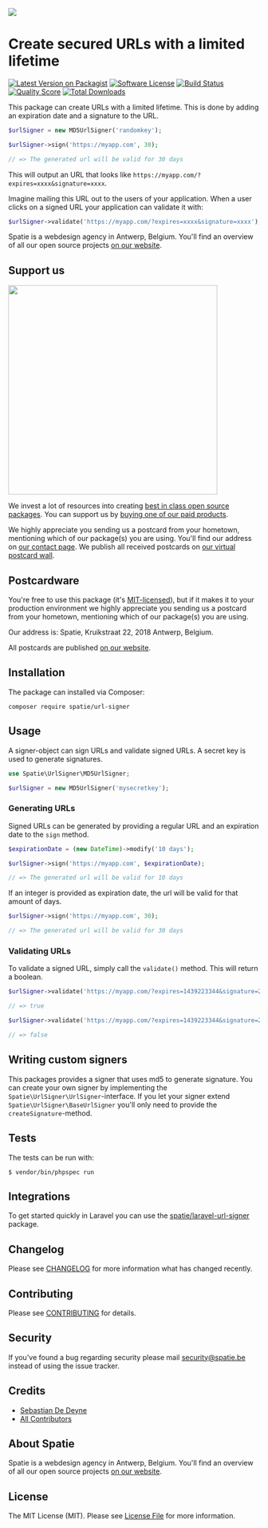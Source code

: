 
[<img src="https://github-ads.s3.eu-central-1.amazonaws.com/support-ukraine.svg?t=1" />](https://supportukrainenow.org)

# Create secured URLs with a limited lifetime

[![Latest Version on Packagist](https://img.shields.io/packagist/v/spatie/url-signer.svg?style=flat-square)](https://packagist.org/packages/spatie/url-signer)
[![Software License](https://img.shields.io/badge/license-MIT-brightgreen.svg?style=flat-square)](LICENSE.md)
[![Build Status](https://img.shields.io/travis/spatie/url-signer/master.svg?style=flat-square)](https://travis-ci.org/spatie/url-signer)
[![Quality Score](https://img.shields.io/scrutinizer/g/spatie/url-signer.svg?style=flat-square)](https://scrutinizer-ci.com/g/spatie/url-signer)
[![Total Downloads](https://img.shields.io/packagist/dt/spatie/url-signer.svg?style=flat-square)](https://packagist.org/packages/spatie/url-signer)

This package can create URLs with a limited lifetime. This is done by adding an expiration date and a signature to the URL.

```php
$urlSigner = new MD5UrlSigner('randomkey');

$urlSigner->sign('https://myapp.com', 30);

// => The generated url will be valid for 30 days
```

This will output an URL that looks like `https://myapp.com/?expires=xxxx&signature=xxxx`.

Imagine mailing this URL out to the users of your application. When a user clicks on a signed URL
your application can validate it with:

```php
$urlSigner->validate('https://myapp.com/?expires=xxxx&signature=xxxx');
```

Spatie is a webdesign agency in Antwerp, Belgium. You'll find an overview of all our open source projects [on our website](https://spatie.be/opensource).

## Support us

[<img src="https://github-ads.s3.eu-central-1.amazonaws.com/url-signer.jpg?t=1" width="419px" />](https://spatie.be/github-ad-click/url-signer)

We invest a lot of resources into creating [best in class open source packages](https://spatie.be/open-source). You can support us by [buying one of our paid products](https://spatie.be/open-source/support-us).

We highly appreciate you sending us a postcard from your hometown, mentioning which of our package(s) you are using. You'll find our address on [our contact page](https://spatie.be/about-us). We publish all received postcards on [our virtual postcard wall](https://spatie.be/open-source/postcards).

## Postcardware

You're free to use this package (it's [MIT-licensed](LICENSE.md)), but if it makes it to your production environment we highly appreciate you sending us a postcard from your hometown, mentioning which of our package(s) you are using.

Our address is: Spatie, Kruikstraat 22, 2018 Antwerp, Belgium.

All postcards are published [on our website](https://spatie.be/en/opensource/postcards).

## Installation

The package can installed via Composer:
```
composer require spatie/url-signer
```

## Usage

A signer-object can sign URLs and validate signed URLs. A secret key is used to generate signatures.

```php
use Spatie\UrlSigner\MD5UrlSigner;

$urlSigner = new MD5UrlSigner('mysecretkey');
```

### Generating URLs

Signed URLs can be generated by providing a regular URL and an expiration date to the `sign` method.

```php
$expirationDate = (new DateTime)->modify('10 days');

$urlSigner->sign('https://myapp.com', $expirationDate);

// => The generated url will be valid for 10 days
```

If an integer is provided as expiration date, the url will be valid for that amount of days.

```php
$urlSigner->sign('https://myapp.com', 30);

// => The generated url will be valid for 30 days
```

### Validating URLs

To validate a signed URL, simply call the `validate()` method. This will return a boolean.

```php
$urlSigner->validate('https://myapp.com/?expires=1439223344&signature=2d42f65bd023362c6b61f7432705d811');

// => true

$urlSigner->validate('https://myapp.com/?expires=1439223344&signature=2d42f65bd0-INVALID-23362c6b61f7432705d811');

// => false
```

## Writing custom signers
This packages provides a signer that uses md5 to generate signature. You can create your own
signer by implementing the `Spatie\UrlSigner\UrlSigner`-interface. If you let your signer extend
`Spatie\UrlSigner\BaseUrlSigner` you'll only need to provide the `createSignature`-method.

## Tests

The tests can be run with:

```
$ vendor/bin/phpspec run
```

## Integrations
To get started quickly in Laravel you can use the [spatie/laravel-url-signer](https://github.com/spatie/laravel-url-signer) package.

## Changelog

Please see [CHANGELOG](CHANGELOG.md) for more information what has changed recently.

## Contributing

Please see [CONTRIBUTING](.github/CONTRIBUTING.md) for details.

## Security

If you've found a bug regarding security please mail [security@spatie.be](mailto:security@spatie.be) instead of using the issue tracker.

## Credits

- [Sebastian De Deyne](https://github.com/sebastiandedeyne)
- [All Contributors](../../contributors)

## About Spatie

Spatie is a webdesign agency in Antwerp, Belgium. You'll find an overview of all our open source projects [on our website](https://spatie.be/opensource).

## License

The MIT License (MIT). Please see [License File](LICENSE.md) for more information.

